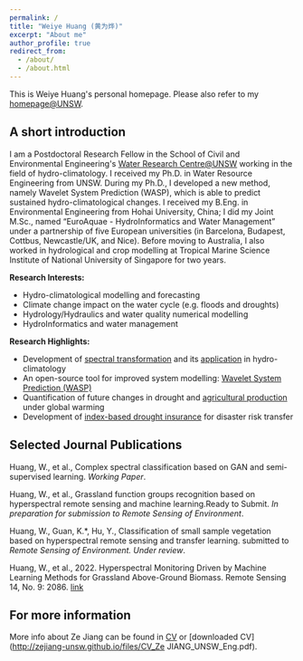 ```yaml
---
permalink: /
title: "Weiye Huang (黄为烨)"
excerpt: "About me"
author_profile: true
redirect_from: 
  - /about/
  - /about.html
---
```


This is Weiye Huang's personal homepage. Please also refer to my [homepage@UNSW](https://www.unsw.edu.au/staff/ze-jiang). 

## A short introduction
I am a Postdoctoral Research Fellow in the School of Civil and Environmental Engineering's [Water Research Centre@UNSW](https://www.wrc.unsw.edu.au/) working in the field of hydro-climatology. I received my Ph.D. in Water Resource Engineering from UNSW. During my Ph.D., I developed a new method, namely Wavelet System Prediction (WASP), which is able to predict sustained hydro-climatological changes. I received my B.Eng. in Environmental Engineering from Hohai University, China; I did my Joint M.Sc., named “EuroAquae - HydroInformatics and Water Management” under a partnership of five European universities (in Barcelona, Budapest, Cottbus, Newcastle/UK, and Nice). Before moving to Australia, I also worked in hydrological and crop modelling at Tropical Marine Science Institute of National University of Singapore for two years.

<b>Research Interests:</b>
* Hydro-climatological modelling and forecasting
* Climate change impact on the water cycle (e.g. floods and droughts)
* Hydrology/Hydraulics and water quality numerical modelling
* HydroInformatics and water management

<b>Research Highlights:</b>
* Development of [spectral transformation](https://doi.org/10.1029/2019WR026962) and its [application](https://doi.org/10.1016/j.jhydrol.2021.126816) in hydro-climatology
* An open-source tool for improved system modelling: [Wavelet System Prediction (WASP)](https://doi.org/10.1016/j.envsoft.2020.104907)
* Quantification of future changes in drought and [agricultural production](https://doi.org/10.1007/s00704-018-2617-z) under global warming
* Development of [index-based drought insurance](https://doi.org/10.1108/AFR-02-2020-0020) for disaster risk transfer

## Selected Journal Publications
Huang, W., et al., Complex spectral classification based on GAN and semi-supervised learning. *Working Paper*.

Huang, W., et al., Grassland function groups recognition based on hyperspectral remote sensing and machine learning.Ready to Submit. *In preparation for submission to Remote Sensing of Environment*. 

Huang, W., Guan, K.*, Hu, Y., Classification of small sample vegetation based on hyperspectral remote sensing and transfer learning. submitted to *Remote Sensing of Environment. Under review*. 

Huang, W., et al., 2022. Hyperspectral Monitoring Driven by Machine Learning Methods for Grassland
Above-Ground Biomass. Remote Sensing 14, No. 9: 2086. [link]([https://doi.org/10.1016/j.jhydrol.2021.126816](https://doi.org/10.3390/rs14092086))


## For more information
More info about Ze Jiang can be found in [CV](https://zejiang-unsw.github.io/cv/) or [downloaded CV](http://zejiang-unsw.github.io/files/CV_Ze JIANG_UNSW_Eng.pdf).
